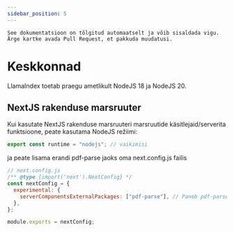 ```yaml
---
sidebar_position: 5
---
```


`See dokumentatsioon on tõlgitud automaatselt ja võib sisaldada vigu. Ärge kartke avada Pull Request, et pakkuda muudatusi.`

# Keskkonnad

LlamaIndex toetab praegu ametlikult NodeJS 18 ja NodeJS 20.

## NextJS rakenduse marsruuter

Kui kasutate NextJS rakenduse marsruuteri marsruutide käsitlejaid/serverita funktsioone, peate kasutama NodeJS režiimi:

```js
export const runtime = "nodejs"; // vaikimisi
```

ja peate lisama erandi pdf-parse jaoks oma next.config.js failis

```js
// next.config.js
/** @type {import('next').NextConfig} */
const nextConfig = {
  experimental: {
    serverComponentsExternalPackages: ["pdf-parse"], // Paneb pdf-parse tegelikult NodeJS režiimi koos NextJS rakenduse marsruuteriga
  },
};

module.exports = nextConfig;
```
